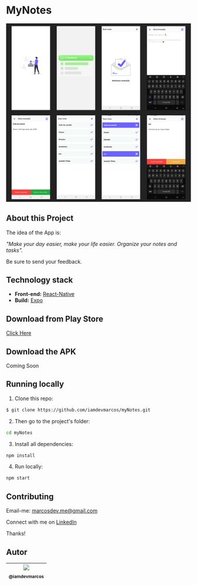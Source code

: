# MyNotes

<p align="center">
  <a href="https://play.google.com/store/apps/details?id=com.iamdevmarcos.mynotes">
    <img src="./assets/Project.png" width="550">
  </a>
</p>

## About this Project

The idea of the App is:

_"Make your day easier, make your life easier. Organize your notes and tasks"._

Be sure to send your feedback.

## Technology stack

- **Front-end:** [React-Native](https://reactnative.dev/)
- **Build:** [Expo](https://expo.dev/)

## Download from Play Store

[Click Here](https://play.google.com/store/apps/details?id=com.iamdevmarcos.mynotes)

## Download the APK

Coming Soon

## Running locally

1. Clone this repo:

```sh
$ git clone https://github.com/iamdevmarcos/myNotes.git
```

2. Then go to the project's folder:

```sh
cd myNotes
```

3. Install all dependencies:

```sh
npm install
```

4. Run locally:

```sh
npm start
```

## Contributing

Email-me: marcosdev.me@gmail.com

Connect with me on [LinkedIn](https://www.linkedin.com/in/iamdevmarcos/)

Thanks!

## Autor

| [<img src="https://avatars.githubusercontent.com/u/92524722?v=4" width=115><br><sub>@iamdevmarcos</sub>](https://github.com/iamdevmarcos) |
| :---------------------------------------------------------------------------------------------------------------------------------------: |
